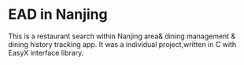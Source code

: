# EAD in Nanjing
This is a restaurant search within Nanjing area& dining management & dining history tracking app.
It was a individual project,written in C with EasyX interface library.

